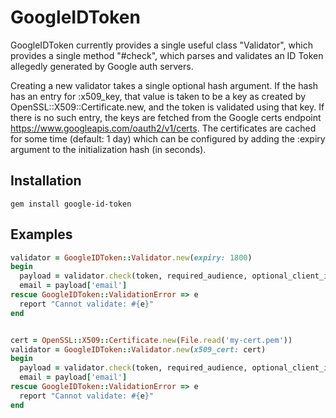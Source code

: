 # GoogleIDToken

GoogleIDToken currently provides a single useful class "Validator", which provides a single method "#check", which parses and validates an ID Token allegedly generated by Google auth servers.

Creating a new validator takes a single optional hash argument. If the hash has an entry for :x509_key, that value is taken to be a key as created by OpenSSL::X509::Certificate.new, and the token is validated using that key.  If there is no such entry, the keys are fetched from the Google certs endpoint https://www.googleapis.com/oauth2/v1/certs. The certificates are cached for some time (default: 1 day) which can be configured by adding the :expiry argument to the initialization hash (in seconds).

## Installation

    gem install google-id-token

## Examples

``` ruby
validator = GoogleIDToken::Validator.new(expiry: 1800)
begin
  payload = validator.check(token, required_audience, optional_client_id)
  email = payload['email']
rescue GoogleIDToken::ValidationError => e
  report "Cannot validate: #{e}"
end


cert = OpenSSL::X509::Certificate.new(File.read('my-cert.pem'))
validator = GoogleIDToken::Validator.new(x509_cert: cert)
begin
  payload = validator.check(token, required_audience, optional_client_id)
  email = payload['email']
rescue GoogleIDToken::ValidationError => e
  report "Cannot validate: #{e}"
end
```

